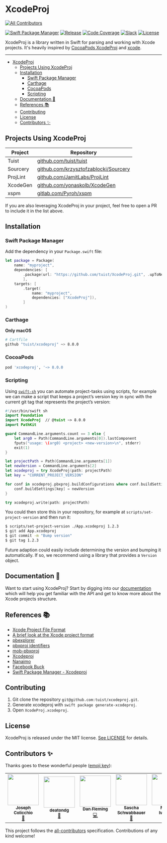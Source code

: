 # XcodeProj

<!-- ALL-CONTRIBUTORS-BADGE:START - Do not remove or modify this section -->

[![All Contributors](https://img.shields.io/badge/all_contributors-7-orange.svg?style=flat-square)](#contributors-)

<!-- ALL-CONTRIBUTORS-BADGE:END -->

[![Swift Package Manager](https://img.shields.io/badge/swift%20package%20manager-compatible-brightgreen.svg)](https://swift.org/package-manager/)
[![Release](https://img.shields.io/github/release/tuist/xcodeproj.svg)](https://github.com/tuist/xcodeproj/releases)
[![Code Coverage](https://codecov.io/gh/tuist/xcodeproj/branch/main/graph/badge.svg)](https://codecov.io/gh/tuist/xcodeproj)
[![Slack](http://slack.tuist.io/badge.svg)](http://slack.tuist.io/)
[![License](https://img.shields.io/badge/License-MIT-yellow.svg)](https://github.com/tuist/xcodeproj/blob/main/LICENSE.md)

XcodeProj is a library written in Swift for parsing and working with Xcode projects. It's heavily inspired by [CocoaPods XcodeProj](https://github.com/CocoaPods/Xcodeproj) and [xcode](https://www.npmjs.com/package/xcode).

---

- [XcodeProj](#xcodeproj)
  - [Projects Using XcodeProj](#projects-using-xcodeproj)
  - [Installation](#installation)
    - [Swift Package Manager](#swift-package-manager)
    - [Carthage](#carthage)
    - [CocoaPods](#cocoapods)
    - [Scripting](#scripting)
  - [Documentation 📝](#documentation-)
  - [References 📚](#references-)
  - [Contributing](#contributing)
  - [License](#license)
  - [Contributors ✨](#contributors-)

## Projects Using XcodeProj

| Project  | Repository                                                                             |
| -------- | -------------------------------------------------------------------------------------- |
| Tuist    | [github.com/tuist/tuist](https://github.com/tuist/tuist)                               |
| Sourcery | [github.com/krzysztofzablocki/Sourcery](https://github.com/krzysztofzablocki/Sourcery) |
| ProjLint | [github.com/JamitLabs/ProjLint](https://github.com/JamitLabs/ProjLint)                 |
| XcodeGen | [github.com/yonaskolb/XcodeGen](https://github.com/yonaskolb/XcodeGen)                 |
| xspm     | [gitlab.com/Pyroh/xspm](https://gitlab.com/Pyroh/xspm)                                 |

If you are also leveraging XcodeProj in your project, feel free to open a PR to include it in the list above.

## Installation

### Swift Package Manager

Add the dependency in your `Package.swift` file:

```swift
let package = Package(
    name: "myproject",
    dependencies: [
        .package(url: "https://github.com/tuist/XcodeProj.git", .upToNextMajor(from: "8.0.0"))
        ],
    targets: [
        .target(
            name: "myproject",
            dependencies: ["XcodeProj"]),
        ]
)
```

### Carthage

**Only macOS**

```bash
# Cartfile
github "tuist/xcodeproj" ~> 8.0.0
```

### CocoaPods

```ruby
pod 'xcodeproj', '~> 8.0.0
```

### Scripting

Using [`swift-sh`] you can automate project-tasks using scripts, for example we
can make a script that keeps a project’s version key in sync with the current
git tag that represents the project’s version:

```swift
#!/usr/bin/swift sh
import Foundation
import XcodeProj  // @tuist ~> 8.0.0
import PathKit

guard CommandLine.arguments.count == 3 else {
    let arg0 = Path(CommandLine.arguments[0]).lastComponent
    fputs("usage: \(arg0) <project> <new-version>\n", stderr)
    exit(1)
}

let projectPath = Path(CommandLine.arguments[1])
let newVersion = CommandLine.arguments[2]
let xcodeproj = try XcodeProj(path: projectPath)
let key = "CURRENT_PROJECT_VERSION"

for conf in xcodeproj.pbxproj.buildConfigurations where conf.buildSettings[key] != nil {
    conf.buildSettings[key] = newVersion
}

try xcodeproj.write(path: projectPath)
```

You could then store this in your repository, for example at
`scripts/set-project-version` and then run it:

```bash
$ scripts/set-project-version ./App.xcodeproj 1.2.3
$ git add App.xcodeproj
$ git commit -m "Bump version"
$ git tag 1.2.3
```

Future adaption could easily include determining the version and bumping it
automatically. If so, we recommend using a library that provides a `Version`
object.

[`swift-sh`]: https://github.com/mxcl/swift-sh

## Documentation 📝

Want to start using XcodeProj? Start by digging into our [documentation](/Documentation) which will help you get familiar with the API and get to know more about the Xcode projects structure.

## References 📚

- [Xcode Project File Format](http://www.monobjc.net/xcode-project-file-format.html)
- [A brief look at the Xcode project format](http://danwright.info/blog/2010/10/xcode-pbxproject-files/)
- [pbexplorer](https://github.com/mjmsmith/pbxplorer)
- [pbxproj identifiers](https://pewpewthespells.com/blog/pbxproj_identifiers.html)
- [mob-pbxproj](https://github.com/kronenthaler/mod-pbxproj)
- [Xcodeproj](https://github.com/CocoaPods/Xcodeproj)
- [Nanaimo](https://github.com/CocoaPods/Nanaimo)
- [Facebook Buck](https://buckbuild.com/javadoc/com/facebook/buck/apple/xcode/xcodeproj/package-summary.html)
- [Swift Package Manager - Xcodeproj](https://github.com/apple/swift-package-manager/tree/main/Sources/Xcodeproj)

## Contributing

1. Git clone the repository `git@github.com:tuist/xcodeproj.git`.
2. Generate xcodeproj with `swift package generate-xcodeproj`.
3. Open `XcodeProj.xcodeproj`.

## License

XcodeProj is released under the MIT license. [See LICENSE](https://github.com/tuist/xcodeproj/blob/main/LICENSE.md) for details.

## Contributors ✨

Thanks goes to these wonderful people ([emoji key](https://allcontributors.org/docs/en/emoji-key)):

<!-- ALL-CONTRIBUTORS-LIST:START - Do not remove or modify this section -->
<!-- prettier-ignore-start -->
<!-- markdownlint-disable -->
<table>
  <tr>
    <td align="center"><a href="https://joecolicch.io"><img src="https://avatars3.githubusercontent.com/u/2837288?v=4" width="100px;" alt=""/><br /><sub><b>Joseph Colicchio</b></sub></a><br /><a href="#ideas-jcolicchio" title="Ideas, Planning, & Feedback">🤔</a></td>
    <td align="center"><a href="https://github.com/deatondg"><img src="https://avatars0.githubusercontent.com/u/3221590?v=4" width="100px;" alt=""/><br /><sub><b>deatondg</b></sub></a><br /><a href="#ideas-deatondg" title="Ideas, Planning, & Feedback">🤔</a></td>
    <td align="center"><a href="https://github.com/dflems"><img src="https://avatars3.githubusercontent.com/u/925850?v=4" width="100px;" alt=""/><br /><sub><b>Dan Fleming</b></sub></a><br /><a href="https://github.com/tuist/XcodeProj/commits?author=dflems" title="Code">💻</a></td>
    <td align="center"><a href="https://twitter.com/_SaschaS"><img src="https://avatars3.githubusercontent.com/u/895505?v=4" width="100px;" alt=""/><br /><sub><b>Sascha Schwabbauer</b></sub></a><br /><a href="#ideas-sascha" title="Ideas, Planning, & Feedback">🤔</a></td>
    <td align="center"><a href="https://github.com/marciniwanicki"><img src="https://avatars3.githubusercontent.com/u/946649?v=4" width="100px;" alt=""/><br /><sub><b>Marcin Iwanicki</b></sub></a><br /><a href="#maintenance-marciniwanicki" title="Maintenance">🚧</a></td>
    <td align="center"><a href="https://github.com/adamkhazi"><img src="https://avatars2.githubusercontent.com/u/9820670?v=4" width="100px;" alt=""/><br /><sub><b>Adam Khazi</b></sub></a><br /><a href="#maintenance-adamkhazi" title="Maintenance">🚧</a></td>
    <td align="center"><a href="https://github.com/elliottwilliams"><img src="https://avatars3.githubusercontent.com/u/910198?v=4" width="100px;" alt=""/><br /><sub><b>Elliott Williams</b></sub></a><br /><a href="https://github.com/tuist/XcodeProj/commits?author=elliottwilliams" title="Code">💻</a></td>
  </tr>
</table>

<!-- markdownlint-enable -->
<!-- prettier-ignore-end -->

<!-- ALL-CONTRIBUTORS-LIST:END -->

This project follows the [all-contributors](https://github.com/all-contributors/all-contributors) specification. Contributions of any kind welcome!
